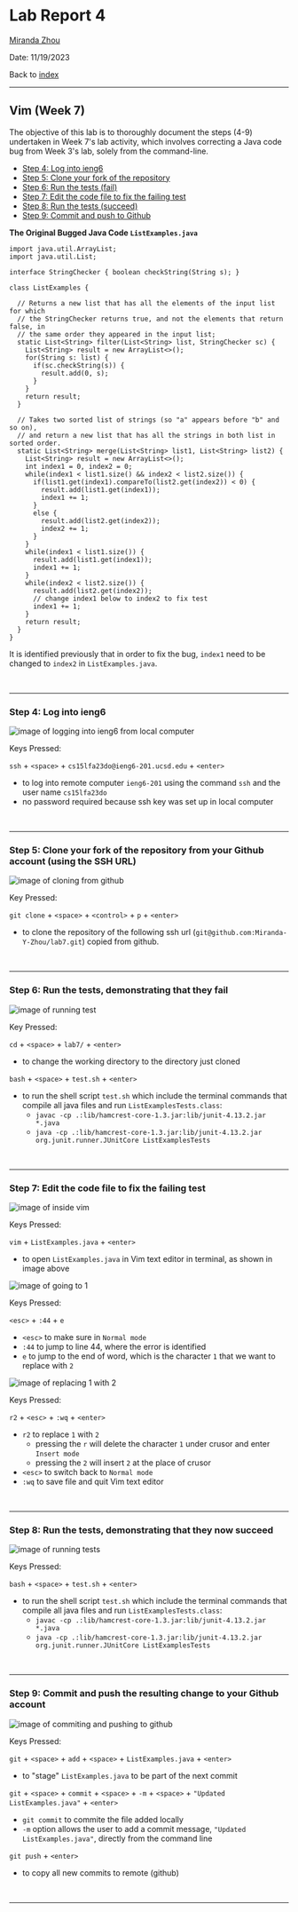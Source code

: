# Lab Report 4
[Miranda Zhou](https://github.com/Miranda-Y-Zhou)

Date: 11/19/2023

Back to [index](https://miranda-y-zhou.github.io/cse15l-lab-reports/)

---

## Vim (Week 7)

The objective of this lab is to thoroughly document the steps (4-9) undertaken in Week 7's lab activity, which involves correcting a Java code bug from Week 3's lab, solely from the command-line. 

* [Step 4: Log into ieng6](https://miranda-y-zhou.github.io/cse15l-lab-reports/lab_report4.html#step-4-log-into-ieng6)
* [Step 5: Clone your fork of the repository](https://miranda-y-zhou.github.io/cse15l-lab-reports/lab_report4.html#step-5-clone-your-fork-of-the-repository-from-your-github-account-using-the-ssh-url)
* [Step 6: Run the tests (fail)](https://miranda-y-zhou.github.io/cse15l-lab-reports/lab_report4.html#step-6-run-the-tests-demonstrating-that-they-fail)
* [Step 7: Edit the code file to fix the failing test](https://miranda-y-zhou.github.io/cse15l-lab-reports/lab_report4.html#step-7-edit-the-code-file-to-fix-the-failing-test)
* [Step 8: Run the tests (succeed)](https://miranda-y-zhou.github.io/cse15l-lab-reports/lab_report4.html#step-8-run-the-tests-demonstrating-that-they-now-succeed)
* [Step 9: Commit and push to Github](https://miranda-y-zhou.github.io/cse15l-lab-reports/lab_report4.html#step-9-commit-and-push-the-resulting-change-to-your-github-account)

**The Original Bugged Java Code `ListExamples.java`**

```
import java.util.ArrayList;
import java.util.List;

interface StringChecker { boolean checkString(String s); }

class ListExamples {

  // Returns a new list that has all the elements of the input list for which
  // the StringChecker returns true, and not the elements that return false, in
  // the same order they appeared in the input list;
  static List<String> filter(List<String> list, StringChecker sc) {
    List<String> result = new ArrayList<>();
    for(String s: list) {
      if(sc.checkString(s)) {
        result.add(0, s);
      }
    }
    return result;
  }

  // Takes two sorted list of strings (so "a" appears before "b" and so on),
  // and return a new list that has all the strings in both list in sorted order.
  static List<String> merge(List<String> list1, List<String> list2) {
    List<String> result = new ArrayList<>();
    int index1 = 0, index2 = 0;
    while(index1 < list1.size() && index2 < list2.size()) {
      if(list1.get(index1).compareTo(list2.get(index2)) < 0) {
        result.add(list1.get(index1));
        index1 += 1;
      }
      else {
        result.add(list2.get(index2));
        index2 += 1;
      }
    }
    while(index1 < list1.size()) {
      result.add(list1.get(index1));
      index1 += 1;
    }
    while(index2 < list2.size()) {
      result.add(list2.get(index2));
      // change index1 below to index2 to fix test
      index1 += 1;
    }
    return result;
  }
}
```

It is identified previously that in order to fix the bug, `index1` need to be changed to `index2` in `ListExamples.java`.

&nbsp;

---

### Step 4: Log into ieng6

![image of logging into ieng6 from local computer](Images/lab_report4_image1.png)

Keys Pressed:

`ssh` + `<space>` + `cs15lfa23do@ieng6-201.ucsd.edu` + `<enter>`
* to log into remote computer `ieng6-201` using the command `ssh` and the user name `cs15lfa23do`
* no password required because ssh key was set up in local computer

&nbsp;

---

### Step 5: Clone your fork of the repository from your Github account (using the SSH URL)

![image of cloning from github](Images/lab_report4_image2.png)

Key Pressed:

`git clone` + `<space>` + `<control>` + `p` + `<enter>`
* to clone the repository of the following ssh url (`git@github.com:Miranda-Y-Zhou/lab7.git`) copied from github.

&nbsp;

---

### Step 6: Run the tests, demonstrating that they fail

![image of running test](Images/lab_report4_image3.png)

Key Pressed:

`cd` + `<space>` + `lab7/` + `<enter>`
* to change the working directory to the directory just cloned

`bash` + `<space>` + `test.sh` + `<enter>`
* to run the shell script `test.sh` which include the terminal commands that compile all java files and run `ListExamplesTests.class`:
  * `javac -cp .:lib/hamcrest-core-1.3.jar:lib/junit-4.13.2.jar *.java`
  * `java -cp .:lib/hamcrest-core-1.3.jar:lib/junit-4.13.2.jar org.junit.runner.JUnitCore ListExamplesTests`


&nbsp;

---

### Step 7: Edit the code file to fix the failing test

![image of inside vim](Images/lab_report4_image5.png)

Keys Pressed:

`vim` + `ListExamples.java` + `<enter>`
* to open `ListExamples.java` in Vim text editor in terminal, as shown in image above

![image of going to 1](Images/lab_report4_image6.png)

Keys Pressed:

`<esc>` + `:44` + `e`
* `<esc>` to make sure in `Normal mode`
* `:44` to jump to line 44, where the error is identified
* `e` to jump to the end of word, which is the character `1` that we want to replace with `2`

![image of replacing 1 with 2](Images/lab_report4_image7.png)

Keys Pressed:

`r2` + `<esc>` + `:wq` + `<enter>`
* `r2` to replace `1` with `2`
  * pressing the `r` will delete the character `1` under crusor and enter `Insert mode`
  * pressing the `2` will insert `2` at the place of crusor
* `<esc>` to switch back to `Normal mode`
* `:wq` to save file and quit Vim text editor

&nbsp;

---

### Step 8: Run the tests, demonstrating that they now succeed

![image of running tests](Images/lab_report4_image8.png)

Keys Pressed:

`bash` + `<space>` + `test.sh` + `<enter>`
* to run the shell script `test.sh` which include the terminal commands that compile all java files and run `ListExamplesTests.class`:
  * `javac -cp .:lib/hamcrest-core-1.3.jar:lib/junit-4.13.2.jar *.java`
  * `java -cp .:lib/hamcrest-core-1.3.jar:lib/junit-4.13.2.jar org.junit.runner.JUnitCore ListExamplesTests`

&nbsp;

---

### Step 9: Commit and push the resulting change to your Github account

![image of commiting and pushing to github](Images/lab_report4_image9.png)

Keys Pressed:

`git` + `<space>` + `add` + `<space>` + `ListExamples.java` + `<enter>`

* to "stage" `ListExamples.java` to be part of the next commit

`git` + `<space>` + `commit` + `<space>` + `-m` + `<space>` + `"Updated ListExamples.java"` + `<enter>`

* `git commit` to commite the file added locally
* `-m` option allows the user to add a commit message, `"Updated ListExamples.java"`, directly from the command line

`git push` + `<enter>`

* to copy all new commits to remote (github)

&nbsp;

---
